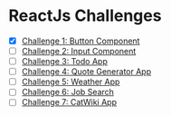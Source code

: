 # ReactJs Challenges

-   [x] [Challenge 1: Button Component](c1-vert.vercel.app)
-   [ ] [Challenge 2: Input Component](c2-vert.vercel.app)
-   [ ] [Challenge 3: Todo App](c3-vert.vercel.app)
-   [ ] [Challenge 4: Quote Generator App](c4-vert.vercel.app)
-   [ ] [Challenge 5: Weather App](c5-vert.vercel.app)
-   [ ] [Challenge 6: Job Search](c6-vert.vercel.app)
-   [ ] [Challenge 7: CatWiki App](c7-vert.vercel.app)
